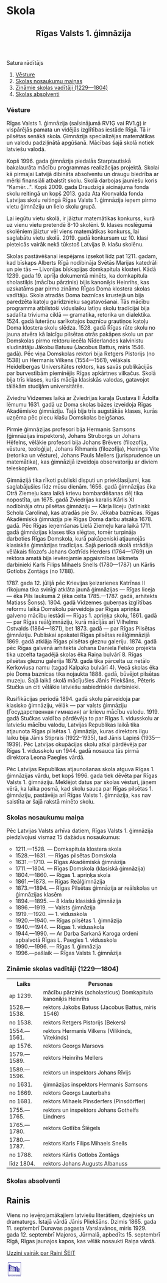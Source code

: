 # Skola
<html lang="en">
<head>
<title>CSS Template</title>
<meta charset="utf-8">
<meta name="viewport" content="width=device-width, initial-scale=1">
<style>
* {
  box-sizing: border-box;
}

body {
  font-family: Arial, Helvetica, sans-serif;
}

/* Style the header */
header {
  background-color: #666;
  padding: 30px;
  text-align: center;
  font-size: 35px;
  color: white;
}

/* Container for flexboxes */
section {
  display: -webkit-flex;
  display: flex;
}

/* Style the navigation menu */
nav {
  -webkit-flex: 1;
  -ms-flex: 1;
  flex: 1;
  background-image: url('skola.jpg');
  padding: 20px;
}

/* Style the list inside the menu */
nav ul {
  list-style-type: none;
  padding: 0;
}

/* Style the content */
article {
  -webkit-flex: 3;
  -ms-flex: 3;
  flex: 3;
  background-color: #f1f1f1;
  padding: 10px;
}

/* Style the footer */
footer {
  background-color: #777;
  padding: 10px;
  text-align: center;
  color: white;
  clear:both;
  margin-left:4px;
  margin-right:4px;
  height:4em
  display: block;
}
parent {
   min-height:100%;
   position:relative;
   margin:0 20px 4em
   }
/* Responsive layout - makes the menu and the content (inside the section) sit on top of each other instead of next to each other */
@media (max-width: 600px) {
  section {
    -webkit-flex-direction: column;
    flex-direction: column;
  }
}
</style>
</head>
<body>
<header>
  <h2>Rīgas Valsts 1. ģimnāzija</h2>
</header>

<section>
 Satura rādītājs  
  <nav>
    <ol>
      <li><a href="#vesture">Vēsture</a></li>
      <li><a href="#nosaukumi">Skolas nosaukumu maiņas</a></li>
      <li><a href="#vaditaji">Zināmie skolas vadītāji (1229—1804)</a></li>
	  <li><a href="#absolventi">Skolas absolventi</a></li>
    </ol>
  </nav>
  
  <article>
    <div><h1 id="vesture">Vēsture</h1>
    <p><body rightmargiin="10">Rīgas Valsts 1. ģimnāzija (saīsinājumā RV1Ģ vai RV1.ģ) ir vispārējās pamata un vidējās izglītības iestāde Rīgā. Tā ir pilsētas senākā skola. Ģimnāzija specializējas matemātikas un valodu padziļinātā apgūšanā. Mācības šajā skolā notiek latviešu valodā.
    <p>Kopš 1996. gada ģimnāzija piedalās Starptautiskā bakalaurāta mācību programmas realizācijas projektā. Skolai kā pirmajai Latvijā dibināta absolventu un draugu biedrība ar mērķi finansiāli atbalstīt skolu. Skolā darbojas jauniešu koris "Kamēr...". Kopš 2009. gada Draudzīgā aicinājuma fonda skolu reitingā un kopš 2013. gada Ata Kronvalda fonda Latvijas skolu reitingā Rīgas Valsts 1. ģimnāzija ieņem pirmo vietu ģimnāziju un lielo skolu grupā.</p>
    <p>Lai iegūtu vietu skolā, ir jāiztur matemātikas konkurss, kurā uz vienu vietu pretendē 8-10 skolēni. 9. klases noslēgumā skolēniem jāiztur vēl viens matemātikas konkurss, lai saglabātu vietu skolā. 2019. gadā konkursam uz 10. klasi pieteicās vairāk nekā tūkstoš Latvijas 9. klašu skolēnu.</p>
    <p>Skolas pastāvēšanai iespējams izsekot līdz pat 1211. gadam, kad bīskaps Alberts Rīgā nodibināja Svētās Marijas katedrāli un pie tās — Livonijas bīskapijas domkapitula klosteri. Kādā 1239. gada 19. aprīļa dokumentā minēts, ka domkapitula sholastiķis (mācību pārzinis) bijis kanoniķis Heinrihs, kas uzskatāms par pirmo zināmo Rīgas Doma klostera skolas vadītāju. Skola atradās Doma baznīcas krustejā un bija paredzēta katoļu garīdznieku sagatavošanai. Tās mācību programma atbilstoši viduslaiku latīņu skolu tradīcijai bija sadalīta triviuma ciklā — gramatika, retorika un dialektika. 1524. gadā luterāņu sarīkotajos baznīcu grautiņos katoļu Doma klostera skolu slēdza. 1528. gadā Rīgas rāte skolu no jauna atvēra kā laicīgu pilsētas otrās pakāpes skolu un par Domskolas pirmo rektoru iecēla Nīderlandes kalvinistu sludinātāju Jākobu Batusu (Jacobus Battus, miris 1546. gadā). Pēc viņa Domskolas rektori bija Retgers Pistorijs (no 1538) un Hermanis Vilkens (1554—1561), vēlākais Heidelbergas Universitātes rektors, kas savās publikācijās par burvestībām pieminējis Rīgas apkārtnes vilkačus. Skolā bija trīs klases, kurās mācīja klasiskās valodas, gatavojot tālākām studijām universitātēs. </p>
    <p>Zviedru Vidzemes laikā ar Zviedrijas karaļa Gustava II Ādolfa lēmumu 1631. gadā uz Doma skolas bāzes izveidoja Rīgas Akadēmisko ģimnāziju. Tajā bija trīs augstākās klases, kurās uzņēma pēc piecu klašu Domskolas beigšanas.</p>
    <p>Pirmie ģimnāzijas profesori bija Hermanis Samsons (ģimnāzijas inspektors), Johans Struborgs un Johans Hēfelns, vēlākie profesori bija Johans Brēvers (filozofija, vēsture, teoloģija), Johans Rihmanis (filozofija), Henings Vite (retorika un vēsture), Johans Pauls Mellers (jurisprudence un matemātika), kas ģimnāzijā izveidoja observatoriju ar diviem teleskopiem. </p>
	<p>Ģimnāzijā tika rīkoti publiski disputi un priekšlasījumi, kas saglabājušies līdz mūsu dienām. 1656. gadā ģimnāzijas ēka Otrā Ziemeļu kara laikā krievu bombardēšanas dēļ tika nopostīta, un 1675. gadā Zviedrijas karalis Kārlis XI nodibināja otru pilsētas ģimnāziju — Kārļa liceju (latīniski: Schola Carolina), kas atradās pie Sv. Jēkaba baznīcas. Rīgas Akadēmiskā ģimnāzija pie Rīgas Doma darbu atsāka 1678. gadā. Pēc Rīgas ieņemšanas Lielā Ziemeļu kara laikā 1711. gadā ģimnāzijas klases tika slēgtas, tomēr turpināja darboties Rīgas Domskola, kurā pakāpeniski atjaunojās klasiskās ģimnāzijas tradīcijas. Šajā periodā skolā strādāja vēlākais filozofs Johans Gotfrīds Herders (1764—1769) un rektora amatā bija ievērojamie apgaismības laikmeta darbinieki Karls Filips Mihaels Snells (1780—1787) un Kārlis Gotlobs Zontāgs (no 1788).</p>
    <p>1787. gada 12. jūlijā pēc Krievijas ķeizarienes Katrīnas II rīkojuma tika svinīgi atklāta jaunā ģimnāzijas — Rīgas liceja — ēka Pils laukumā 2 (ēka celta 1785.—1787. gadā, arhitekts Matiass Šonss). 1804. gadā Vidzemes guberņas izglītības reformu laikā Domskolu pārveidoja par Rīgas apriņķa galveno mācību iestādi — Rīgas 1. apriņķa skolu, 1861. gadā — par Rīgas reālģimnāziju, kurā mācījās arī Vilhelms Ostvalds (1864—1871), bet 1873. gadā — par Rīgas Pilsētas ģimnāziju. Publiskai apskatei Rīgas pilsētas reālģimnāzijā 1869. gadā atklāja Rīgas pilsētas gleznu galeriju. 1874. gadā pēc Rīgas galvenā arhitekta Johana Daniela Felsko projekta tika uzcelta tagadējā skolas ēka Raiņa bulvārī 8. Rīgas pilsētas gleznu galerija 1879. gadā tika pārcelta uz netālo Kerkoviusa namu (tagad Kalpaka bulvārī 4). Vecā skolas ēka pie Doma baznicas tika nojaukta 1888. gadā, būvējot pilsētas muzeju. Šajā laikā skolā mācījušies Jānis Pliekšāns, Pēteris Stučka un citi vēlākie latviešu sabiedriskie darbinieki.</p>
	<p>Rusifikācijas periodā 1894. gadā skolu pārveidoja par klasisko ģimnāziju, vēlāk — par valsts ģimnāziju (Государственная гимназия) ar krievu mācību valodu. 1919. gadā Stučkas valdība pārdēvēja to par Rīgas 1. vidusskolu ar latviešu mācību valodu, Latvijas Republikas laikā tika atjaunota Rīgas pilsētas 1. ģimnāzija, kuras direktors ilgu laiku bija Jānis Stiprais (1922–1935), tad Jānis Lapiņš (1935—1939). Pēc Latvijas okupācijas skolu atkal pārdēvēja par Rīgas 1. vidusskolu un 1944. gadā nosauca tās pirmā direktora Leona Paegles vārdā.</p>
	<p>Pēc Latvijas Republikas atjaunošanas skola atguva Rīgas 1. ģimnāzijas vārdu, bet kopš 1996. gada tiek dēvēta par Rīgas Valsts 1. ģimnāziju. Meklējot datus par skolas vēsturi, jāņem vērā, ka laika posmā, kad skolu sauca par Rīgas pilsētas 1. ģimnāziju, pastāvēja arī Rīgas Valsts 1. ģimnāzija, kas nav saistīta ar šajā rakstā minēto skolu.</p>
	<div><h1 id="nosaukumi">Skolas nosaukumu maiņa</h1>
	<p>Pēc Latvijas Valsts arhīva datiem, Rīgas Valsts 1. ģimnāzija piedzīvojusi vismaz 15 dažādus nosaukumus:</p>
	<ul type="circle"> 
	<li> 1211.—1528. — Domkapitula klostera skola </li>
	<li> 1528.—1631. — Rīgas pilsētas Domskola </li>
	<li> 1631.—1710. — Rīgas Akadēmiskā ģimnāzija </li>
	<li> 1711.—1804. — Rīgas Domskola (klasiskā ģimnāzija)</li>
	<li> 1804.—1860. — Rīgas 1. apriņķa skola </li>
	<li> 1861.—1873. — Rīgas Reālģimnāzija </li>
	<li> 1873.—1894. — Rīgas Pilsētas ģimnāzija ar reālskolas un ģimnāzijas klasēm </li>
	<li> 1894.—1895. — 8 klašu klasiskā ģimnāzija </li>
	<li> 1896.—1919. — Valsts ģimnāzija </li>
	<li> 1919.—1920. — 1. vidusskola </li>
	<li> 1920.—1940. — Rīgas pilsētas 1. ģimnāzija </li>
	<li> 1940.—1944. — Rīgas 1. vidusskola </li>
	<li> 1944.—1990. — Ar Darba Sarkanā Karoga ordeni apbalvotā Rīgas L. Paegles 1. vidusskola </li>
	<li> 1990.—1996. — Rīgas 1. ģimnāzija </li>
	<li> 1996.—pašlaik — Rīgas Valsts 1. ģimnāzija </li>
	</ul>
    <h1 id="vaditaji">Zināmie skolas vadītāji (1229—1804)</h1>
	<table>
	<tr>
    <th>Laiks</th>
    <th>Personas</th>
    </tr><tr>
	<td> ap 1239. </td>
	<td>mācību pārzinis (scholasticus) Domkapitula kanoniķis Heinrihs</td>
	</tr><tr>
    <td>1528.—1538. </td>
	<td>rektors Jakobs Batuss (Jacobus Battus, miris 1546)</td>
	</tr><tr>
    <td>no 1538. </td>
	<td>rektors Retgers Pistorijs (Bekers)</td>
	</tr><tr>
    <td>1554.—1561. </td>
	<td>rektors Hermanis Vilkens (Vilikinds, Vitekinds)</td>
	</tr><tr>
    <td>ap 1576. </td>
	<td>rektors Georgs Marsovs</td>
	</tr><tr>
    <td>1579.—1589. </td>
	<td>rektors Heinrihs Mellers</td>
	</tr><tr>
    <td>1589.—1596. </td>
	<td>rektors un inspektors Johans Rīvijs</td>
	</tr><tr>
    <td>no 1631. </td>
	<td>ģimnāzijas inspektors Hermanis Samsons</td>
	</tr><tr>
    <td>no 1669. </td>
	<td>rektors Georgs Lauterbahs</td>
	</tr><tr>
    <td>no 1681. </td>
	<td>rektors Mihaels Pinsderfers (Pinsdörffer) </td>
	</tr><tr>
    <td>1755.—1765. </td>
    <td>rektors un inspektors Johans Gothelfs Lindners</td>
	</tr><tr>
    <td>1765.—1780. </td>
	<td>rektors Gotlībs Šlēgels</td>
	</tr><tr>
    <td>1780.—1787. </td>
	<td>rektors Karls Filips Mihaels Snells</td>
	</tr><tr>
	<td>no 1788. </td>
	<td>rektors Kārlis Gotlobs Zontāgs</td>
	</tr><tr>
	<td>līdz 1804. </td>
	<td>rektors Johans Augusts Albanuss</td>
	</tr><tr>
	</table>
	<div><h1 id="absolventi">Skolas absolventi</h1></div>
	<h2> Rainis </h2>
	<p>Viens no ievērojamākajiem latviešu literātiem, dzejnieks un dramaturgs. Īstajā vārdā Jānis Pliekšāns. Dzimis 1865. gada 11. septembrī Dunavas pagasta Varslavānos, miris 1929. gada 12. septembrī Majoros, Jūrmalā, apbedīts 15. septembrī Rīgā, Rīgas jaunajos kapos, kas vēlāk nosaukti Raiņa vārdā.</p>
	<p><a href="https://enciklopedija.lv/skirklis/55869-Rainis">Uzzini vairāk par Raini ŠEIT</a></p>
<footer>
  <p><a href="http://r1g.edu.lv/v/index/">
  <img src="images\skola.jpg.jpg" alt="saite" style="width:42px;height:42px;border:0;">
</a>
</p>
</footer>
